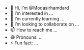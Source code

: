 - 👋 Hi, I’m @Modasirhamdard
- 👀 I’m interested in ...
- 🌱 I’m currently learning ...
- 💞️ I’m looking to collaborate on ...
- 📫 How to reach me ...
- 😄 Pronouns: ...
- ⚡ Fun fact: ...

<!---
Modasirhamdard/Modasirhamdard is a ✨ special ✨ repository because its `README.md` (this file) appears on your GitHub profile.
You can click the Preview link to take a look at your changes.
--->
